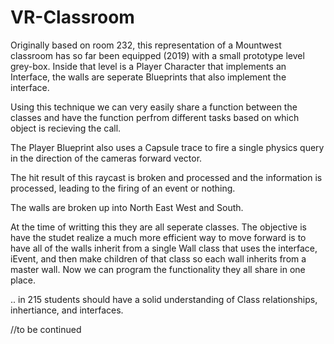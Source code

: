 # VR-Classroom


Originally based on room 232, this representation of a Mountwest classroom has so far been equipped (2019) with a small prototype level grey-box. Inside that level is a Player Character that implements an Interface, the walls are seperate Blueprints that also implement the interface. 

Using this technique we can very easily share a function between the classes and have the function perfrom different tasks based on which object is recieving the call.

The Player Blueprint also uses a Capsule trace to fire a single physics query in the direction of the cameras forward vector.

The hit result of this raycast is broken and processed and the information is processed, leading to the firing of an event or nothing.

The walls are broken up into North East West and South.

At the time of writting this they are all seperate classes. The objective is have the studet realize a much more efficient way to move forward is to have all of the walls inherit from a single Wall class that uses the interface, iEvent, and then make children of that class so each wall inherits from a master wall. Now we can program the functionality they all share in one place.

.. in 215 students should have a solid understanding of Class relationships, inhertiance, and interfaces. 

//to be continued
